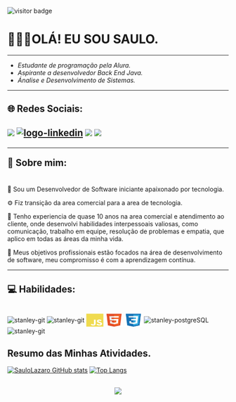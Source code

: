   ![visitor badge](https://visitor-badge.laobi.icu/badge?page_id=SauoLazaro.visitor-badge&left_color=red&right_color=green&left_text=Hello%20Visitors)

  <horas>

  # <h1>👨🏼‍💻OLÁ! EU SOU SAULO.</h1>
-----

 *  _Estudante de programação pela Alura._
 *  _Aspirante a desenvolvedor Back End Java._
 *  _Ánalise e Desenvolvimento de Sistemas._
  
-----

   <h2>🌐 Redes Sociais:</h2> <h2>

 <div>
  <a href="https://www.instagram.com/saulo_lazaro/" target="_blank"><img src="https://img.shields.io/badge/-Instagram-%23E4405F?style=for-the-badge&logo=instagram&logoColor=white" target="_blank"></a>   
     <a href="https://www.linkedin.com/in/saulo-l%C3%A1zaro-762765206/"><img src="https://img.shields.io/badge/LinkedIn-0077B5?style=for-the-badge&logo=linkedin&logoColor=white" alt="logo-linkedin"/></a>
  <a href="mailto:saulolazaro.dev@gmail.com"><img src="https://img.shields.io/badge/Gmail-D14836?style=for-the-badge&logo=gmail&logoColor=white"/></a>
  <a href="https://wa.me/+5561982014774?text=..." target="_blank"><img src="https://img.shields.io/badge/WhatsApp-25D366?style=for-the-badge&logo=whatsapp&logoColor=white"></a>
  </div>
  
-----

💫 Sobre mim:

#

  🚀 Sou um Desenvolvedor de Software iniciante apaixonado por tecnologia.
  
  ⚙️ Fiz transição da area comercial para a area de tecnologia. 
    
  🤝 Tenho experiencia de quase 10 anos na area comercial e atendimento ao cliente, onde desenvolvi habilidades interpessoais valiosas, como comunicação, trabalho em equipe, resolução de problemas e empatia,        que aplico em todas as áreas da minha vida. 
 
 🎯 Meus objetivos profissionais estão focados na área de desenvolvimento de software, meu compromisso é com a aprendizagem contínua.

-----

 ## 💻  Habilidades: 
 
<div style="display: inline_block"><br>
  <img align="center" alt="stanley-git" height="30" width="40" src="https://cdn.jsdelivr.net/gh/devicons/devicon/icons/java/java-original.svg" />
  <img align="center" alt="stanley-git" height="30" width="40" src="https://cdn.jsdelivr.net/gh/devicons/devicon/icons/spring/spring-original.svg" />
  <img align="center" alt="stanley-Js" height="30" width="40" src="https://raw.githubusercontent.com/devicons/devicon/master/icons/javascript/javascript-plain.svg">
  <img align="center" alt="stanley-HTML" height="30" width="40" src="https://raw.githubusercontent.com/devicons/devicon/master/icons/html5/html5-original.svg">
    <img align="center" alt="stanley-CSS" height="30" width="40" src="https://raw.githubusercontent.com/devicons/devicon/master/icons/css3/css3-original.svg">
    <img align="center" alt="stanley-postgreSQL" height="30" width="40" src="https://cdn.jsdelivr.net/gh/devicons/devicon/icons/postgresql/postgresql-plain-wordmark.svg" />
    <img align="center" alt="stanley-git" height="30" width="40" src="https://cdn.jsdelivr.net/gh/devicons/devicon/icons/git/git-original.svg" />
    </div> 




   ## Resumo das Minhas Atividades.

[![SauloLazaro GitHub stats](https://github-readme-stats.vercel.app/api?username=SauloLazaro&show_icons=true&theme=dracula)](https://github.com/SauloLazaro/github-readme-stats)
[![Top Langs](https://github-readme-stats.vercel.app/api/top-langs/?username=SauloLazaro&show_icons=true&theme=dracula)](https://github.com/SauloLazaro/github-readme-stats)
  


<div align="center"><br>
<img src="https://readme-typing-svg.herokuapp.com/?font=Righteous&size=35&center=true&vCenter=true&width=500&height=70&duration=4000&lines=+Obrigado+pela+visita!😎;+Fale+comigo+no+Linkedin;+Até+a+próxima!👋" />
</div>
